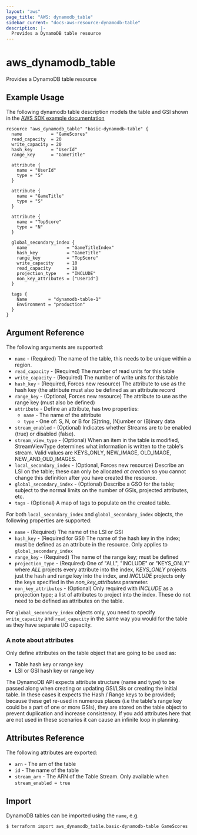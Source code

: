 ```yaml
---
layout: "aws"
page_title: "AWS: dynamodb_table"
sidebar_current: "docs-aws-resource-dynamodb-table"
description: |-
  Provides a DynamoDB table resource
---
```


# aws\_dynamodb\_table

Provides a DynamoDB table resource

## Example Usage

The following dynamodb table description models the table and GSI shown
in the [AWS SDK example documentation](https://docs.aws.amazon.com/amazondynamodb/latest/developerguide/GSI.html)

```hcl
resource "aws_dynamodb_table" "basic-dynamodb-table" {
  name           = "GameScores"
  read_capacity  = 20
  write_capacity = 20
  hash_key       = "UserId"
  range_key      = "GameTitle"

  attribute {
    name = "UserId"
    type = "S"
  }

  attribute {
    name = "GameTitle"
    type = "S"
  }

  attribute {
    name = "TopScore"
    type = "N"
  }

  global_secondary_index {
    name               = "GameTitleIndex"
    hash_key           = "GameTitle"
    range_key          = "TopScore"
    write_capacity     = 10
    read_capacity      = 10
    projection_type    = "INCLUDE"
    non_key_attributes = ["UserId"]
  }

  tags {
    Name        = "dynamodb-table-1"
    Environment = "production"
  }
}
```

## Argument Reference

The following arguments are supported:

* `name` - (Required) The name of the table, this needs to be unique
  within a region.
* `read_capacity` - (Required) The number of read units for this table
* `write_capacity` - (Required) The number of write units for this table
* `hash_key` - (Required, Forces new resource) The attribute to use as the hash key (the
  attribute must also be defined as an attribute record
* `range_key` - (Optional, Forces new resource) The attribute to use as the range key (must
  also be defined)
* `attribute` - Define an attribute, has two properties:
  * `name` - The name of the attribute
  * `type` - One of: S, N, or B for (S)tring, (N)umber or (B)inary data
* `stream_enabled` - (Optional) Indicates whether Streams are to be enabled (true) or disabled (false).
* `stream_view_type` - (Optional) When an item in the table is modified, StreamViewType determines what information is written to the table's stream. Valid values are KEYS_ONLY, NEW_IMAGE, OLD_IMAGE, NEW_AND_OLD_IMAGES.
* `local_secondary_index` - (Optional, Forces new resource) Describe an LSI on the table;
  these can only be allocated *at creation* so you cannot change this
definition after you have created the resource.
* `global_secondary_index` - (Optional) Describe a GSO for the table;
  subject to the normal limits on the number of GSIs, projected
attributes, etc.
* `tags` - (Optional) A map of tags to populate on the created table.

For both `local_secondary_index` and `global_secondary_index` objects,
the following properties are supported:

* `name` - (Required) The name of the LSI or GSI
* `hash_key` - (Required for GSI) The name of the hash key in the index; must be
defined as an attribute in the resource. Only applies to
  `global_secondary_index`
* `range_key` - (Required) The name of the range key; must be defined
* `projection_type` - (Required) One of "ALL", "INCLUDE" or "KEYS_ONLY"
   where *ALL* projects every attribute into the index, *KEYS_ONLY*
    projects just the hash and range key into the index, and *INCLUDE*
    projects only the keys specified in the _non_key_attributes_
parameter.
* `non_key_attributes` - (Optional) Only required with *INCLUDE* as a
  projection type; a list of attributes to project into the index. These
do not need to be defined as attributes on the table.

For `global_secondary_index` objects only, you need to specify
`write_capacity` and `read_capacity` in the same way you would for the
table as they have separate I/O capacity.

### A note about attributes

Only define attributes on the table object that are going to be used as:

* Table hash key or range key
* LSI or GSI hash key or range key

The DynamoDB API expects attribute structure (name and type) to be
passed along when creating or updating GSI/LSIs or creating the initial
table. In these cases it expects the Hash / Range keys to be provided;
because these get re-used in numerous places (i.e the table's range key
could be a part of one or more GSIs), they are stored on the table
object to prevent duplication and increase consistency. If you add
attributes here that are not used in these scenarios it can cause an
infinite loop in planning.


## Attributes Reference

The following attributes are exported:

* `arn` - The arn of the table
* `id` - The name of the table
* `stream_arn` - The ARN of the Table Stream. Only available when `stream_enabled = true`


## Import

DynamoDB tables can be imported using the `name`, e.g.

```
$ terraform import aws_dynamodb_table.basic-dynamodb-table GameScores
```
